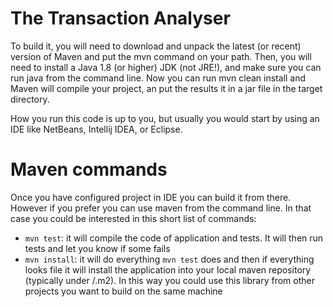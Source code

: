 # The Transaction Analyser

To build it, you will need to download and unpack the latest (or recent) version of Maven
and put the mvn command on your path. Then, you will need to install a Java 1.8 (or higher) JDK (not JRE!),
and make sure you can run java from the command line. Now you can run mvn clean install
and Maven will compile your project, an put the results it in a jar file in the target directory.

How you run this code is up to you, but usually you would start by using an IDE like NetBeans, Intellij IDEA, or Eclipse.

# Maven commands

Once you have configured project in IDE you can build it from there.
However if you prefer you can use maven from the command line.
In that case you could be interested in this short list of commands:

* `mvn test`: it will compile the code of application and tests. It will then run tests and let you know if some fails
* `mvn install`: it will do everything `mvn test` does and then if everything looks file it will install the application into your local maven repository (typically under /.m2). In this way you could use this library from other projects you want to build on the same machine